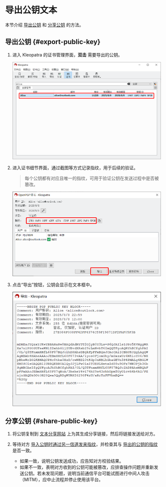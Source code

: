 # 导出公钥文本

本节介绍 [导出公钥](#export-public-key) 和 [分享公钥](#share-public-key) 的方法。

## 导出公钥 {#export-public-key}

1. 进入 Kleopatra 的证书管理界面，**双击** 需要导出的公钥。

    ![证书列表](export-public-key/certificates.png)

2. <a id="fingerprint"></a>进入证书细节界面，通过截图等方式记录指纹，用于后续的验证。

    > 每个公钥都有对应且唯一的指纹，可用于验证公钥在发送过程中是否被篡改。

    ![证书细节](export-public-key/certificate-detail.png)

3. 点击“导出”按钮，公钥会显示在文本框中。

    ![公钥文本](export-public-key/public-key-text.png)

## 分享公钥 {#share-public-key}

1. 将公钥复制到 [文本分享网站](../pastebin.md) 上为其生成分享链接，然后将链接发送给对方。

2. 等待对方 [导入公钥时通过另一信道发来指纹](import-public-key-text.md#fingerprint)，并检查其与 [导出的公钥的指纹](#fingerprint) 是否一致。

    - 如果一致，说明公钥发送成功，应告知对方校验结果。
    - 如果不一致，表明对方收到的公钥可能被篡改，应排查操作问题并重新发送公钥。若未发现问题，说明当前通信平台可能试图进行中间人攻击（MITM），应中止流程并停止使用该平台。